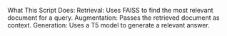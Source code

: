 What This Script Does:
Retrieval: Uses FAISS to find the most relevant document for a query.
Augmentation: Passes the retrieved document as context.
Generation: Uses a T5 model to generate a relevant answer.
